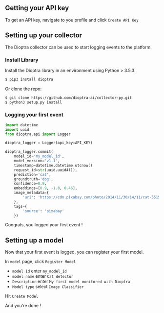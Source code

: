 ## Getting your API key

To get an API key, navigate to you profile and click `Create API Key`

## Setting up your collector

The Dioptra collector can be used to start logging events to the platform.

### Install Library

Install the Dioptra library in an environment using Python > 3.5.3.
```sh
$ pip3 install dioptra
```

Or clone the repo:
```sh
$ git clone https://github.com/dioptra-ai/collector-py.git
$ python3 setup.py install
```

### Logging your first event

```python
import datetime
import uuid
from dioptra.api import Logger

dioptra_logger = Logger(api_key=API_KEY)

dioptra_logger.commit(
    model_id='my_model_id',
    model_version='v1.1',
    timestamp=datetime.datetime.utcnow()
    request_id=str(uuid.uuid4()),
    prediction='cat',
    groundtruth='dog',
    confidence=0.9,
    embeddings=[0.9, -1.8, 0.46],
    image_metadata={
        'uri': 'https://cdn.pixabay.com/photo/2014/11/30/14/11/cat-551554_1280.jpg'
    },
    tags={
        'source': 'pixabay'
    })
```

Congrats, you logged your first event !


## Setting up a model

Now that your first event is logged, you can register your first model.

In `model` page, click `Register Model`

- `model id` enter `my_model_id`
- `model name` enter `Cat detector`
- `Description` enter `My first model monitored with Dioptra`
- `Model type` select `Image Classifier`

Hit `Create Model`

And you're done !
